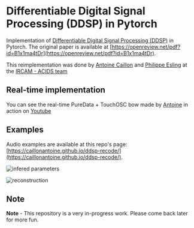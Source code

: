 # Differentiable Digital Signal Processing (DDSP) in Pytorch

Implementation of [Differentiable Digital Signal Processing (DDSP)](https://storage.googleapis.com/ddsp/index.html) in Pytorch.
The original paper is available at [https://openreview.net/pdf?id=B1x1ma4tDr](https://openreview.net/pdf?id=B1x1ma4tDr).

This reimplementation was done by [Antoine Caillon](http://github.com/caillonantoine) and [Philippe Esling](http://esling.github.io) at the [IRCAM - ACIDS team](http://acids.ircam.fr)

## Real-time implementation

You can see the real-time PureData + TouchOSC bow made by [Antoine](http://github.com/caillonantoine) in action on [Youtube](https://www.youtube.com/watch?v=U2ZXANU9EQg)

## Examples

Audio examples are available at this repo's page: [https://caillonantoine.github.io/ddsp-recode/](https://caillonantoine.github.io/ddsp-recode/).

![infered parameters](showcase/infered_parameters.png)

![reconstruction](showcase/reconstruction.png)

## Note

**Note** - This repository is a very in-progress work. Please come back later for more fun.
